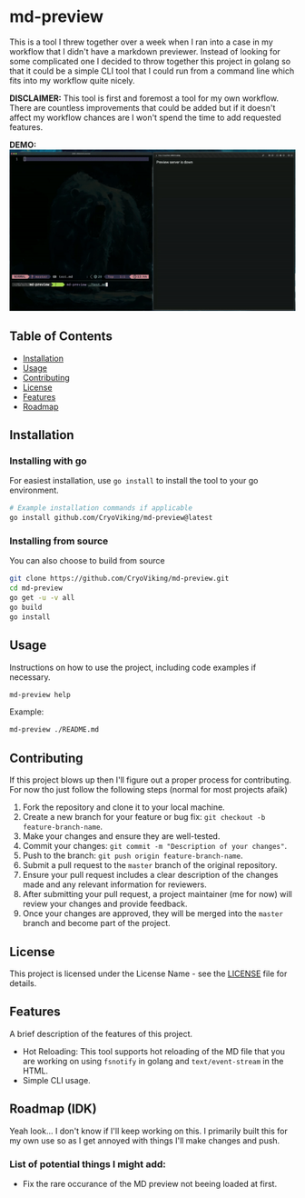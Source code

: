 # md-preview

This is a tool I threw together over a week when I ran into a case in my workflow that I didn't have
a markdown previewer. Instead of looking for some complicated one I decided to throw together this
project in golang so that it could be a simple CLI tool that I could run from a command line which fits into my workflow quite nicely.


**DISCLAIMER:** This tool is first and foremost a tool for my own workflow. There are countless improvements that could be added but if it doesn't affect my workflow chances are I won't spend the time to add requested features.

**DEMO:**  
![demo gif](https://github.com/CryoViking/md-preview/blob/master/demo.gif)


## Table of Contents
- [Installation](#installation)
- [Usage](#usage)
- [Contributing](#contributing)
- [License](#license)
- [Features](#features)
- [Roadmap](#roadmap)

## <a name="installation"></a>Installation

### Installing with go
For easiest installation, use `go install` to install the tool to your go environment.
```bash
# Example installation commands if applicable
go install github.com/CryoViking/md-preview@latest
```

### Installing from source
You can also choose to build from source
```bash
git clone https://github.com/CryoViking/md-preview.git
cd md-preview
go get -u -v all
go build
go install
```

## <a name="usage"></a>Usage

Instructions on how to use the project, including code examples if necessary.
```bash
md-preview help
```
Example:
```bash
md-preview ./README.md
```
## <a name="contributing"></a>Contributing

If this project blows up then I'll figure out a proper process for contributing.  
For now tho just follow the following steps (normal for most projects afaik)

1. Fork the repository and clone it to your local machine.
2. Create a new branch for your feature or bug fix: `git checkout -b feature-branch-name`.
3. Make your changes and ensure they are well-tested.
4. Commit your changes: `git commit -m "Description of your changes"`.
5. Push to the branch: `git push origin feature-branch-name`.
6. Submit a pull request to the `master` branch of the original repository.
7. Ensure your pull request includes a clear description of the changes made and any relevant information for reviewers.
8. After submitting your pull request, a project maintainer (me for now) will review your changes and provide feedback.
9. Once your changes are approved, they will be merged into the `master` branch and become part of the project.

## <a name="license"></a>License

This project is licensed under the License Name - see the [LICENSE](https://github.com/CryoViking/md-preview/blob/master/LICENSE) file for details.

## <a name="features"></a>Features

A brief description of the features of this project.

- Hot Reloading: This tool supports hot reloading of the MD file that you are working on using ``fsnotify`` in golang and ``text/event-stream`` in the HTML.
- Simple CLI usage.

## <a name="roadmap"></a>Roadmap (IDK)
Yeah look... I don't know if I'll keep working on this. I primarily built this for my own use so 
as I get annoyed with things I'll make changes and push.

### List of potential things I might add:
- Fix the rare occurance of the MD preview not beeing loaded at first.
